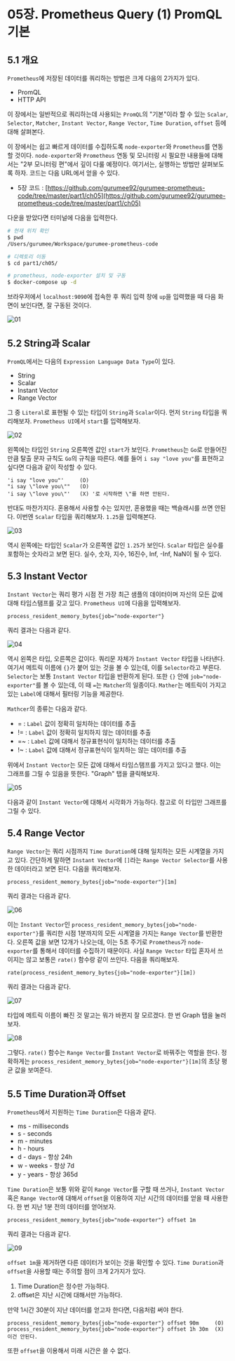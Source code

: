 # 05장. Prometheus Query (1) PromQL 기본

## 5.1 개요

`Prometheus`에 저장된 데이터를 쿼리하는 방법은 크게 다음의 2가지가 있다.

* PromQL
* HTTP API

이 장에서는 일반적으로 쿼리하는데 사용되는 `PromQL`의 "기본"이라 할 수 있는 `Scalar`, `Selector`, `Matcher`, `Instant Vector`, `Range Vector`, `Time Duration`, `offset` 등에 대해 살펴본다.
 
이 장에서는 쉽고 빠르게 데이터를 수집하도록 `node-exporter`와 `Prometheus`를 연동할 것이다. `node-exporter`와 `Prometheus` 연동 및 모니터링 시 필요한 내용들에 대해서는 "2부 모니터링 편"에서 깊이 다룰 예정이다. 여기서는, 실행하는 방법만 살펴보도록 하자. 코드는 다음 URL에서 얻을 수 있다.

* 5장 코드 : [https://github.com/gurumee92/gurumee-prometheus-code/tree/master/part1/ch05](https://github.com/gurumee92/gurumee-prometheus-code/tree/master/part1/ch05) 

다운을 받았다면 터미널에 다음을 입력한다.

```bash
# 현재 위치 확인
$ pwd
/Users/gurumee/Workspace/gurumee-prometheus-code

# 디렉토리 이동
$ cd part1/ch05/

# prometheus, node-exporter 설치 및 구동
$ docker-compose up -d
```

브라우저에서 `localhost:9090`에 접속한 후 쿼리 입력 창에 `up`을 입력했을 때 다음 화면이 보인다면, 잘 구동된 것이다.

![01](./01.png)

## 5.2 String과 Scalar

`PromQL`에서는 다음의 `Expression Language Data Type`이 있다.

* String
* Scalar
* Instant Vector
* Range Vector

그 중 `Literal`로 표현될 수 있는 타입이 `String`과 `Scalar`이다. 먼저 `String` 타입을 쿼리해보자. `Prometheus UI`에서 `start`를 입력해보자.

![02](./02.png)

왼쪽에는 타입인 `String` 오른쪽엔 값인 `start`가 보인다. `Prometheus`는 `Go`로 만들어진만큼 탈출 문자 규칙도 `Go`의 규칙을 따른다. 예를 들어 `i say "love you"`를 표현하고 싶다면 다음과 같이 작성할 수 있다.

```
'i say "love you"'     (O)
"i say \"love you\""   (O)
'i say \"love you\"'   (X) '로 시작하면 \"를 하면 안된다.
```

반대도 마찬가지다. 혼용해서 사용할 수는 있지만, 혼용했을 때는 백슬래시를 쓰면 안된다. 이번엔 `Scalar` 타입을 쿼리해보자. `1.25`을 입력해본다.

![03](./03.png)

역시 왼쪽에는 타입인 `Scalar`가 오른쪽엔 값인 `1.25`가 보인다. `Scalar` 타입은 실수를 포함하는 숫자라고 보면 된다. 실수, 숫자, 지수, 16진수, Inf, -Inf, NaN이 될 수 있다.

## 5.3 Instant Vector

`Instant Vector`는 쿼리 평가 시점 전 가장 최근 샘플의 데이터이며 자신의 모든 값에 대해 타임스탬프를 갖고 있다. `Prometheus UI`에 다음을 입력해보자.

```
process_resident_memory_bytes{job="node-exporter"}
```

쿼리 결과는 다음과 같다.

![04](./04.png)

역시 왼쪽은 타입, 오른쪽은 값이다. 쿼리문 자체가 `Instant Vector` 타입을 나타낸다. 여기서 메트릭 이름에 `{}`가 붙어 있는 것을 볼 수 있는데, 이를 `Selector`라고 부른다. `Selector`는 보통 `Instant Vector` 타입을 반환하게 된다. 또한 `{}` 안에 `job="node-exporter"`를 볼 수 있는데, 이 때 `=`는 `Matcher`의 일종이다. `Mather`는 메트릭이 가지고 있는 `Label`에 대해서 필터링 기능을 제공한다. 

`Mathcer`의 종류는 다음과 같다.

* = : `Label` 값이 정확히 일치하는 데이터를 추출
* != : `Label` 값이 정확히 일치하지 않는 데이터를 추출
* =~ : `Label` 값에 대해서 정규표현식이 일치하는 데이터를 추출
* !~ : `Label` 값에 대해서 정규표현식이 일치하는 않는 데이터를 추출

위에서 `Instant Vector`는 모든 값에 대해서 타임스탬프를 가지고 있다고 했다. 이는 그래프를 그릴 수 있음을 뜻한다. "Graph" 탭을 클릭해보자.

![05](./05.png)

다음과 같이 `Instant Vector`에 대해서 시각화가 가능하다. 참고로 이 타입만 그래프를 그릴 수 있다.

## 5.4 Range Vector

`Range Vector`는 쿼리 시점까지 `Time Duration`에 대해 일치하는 모든 시계열을 가지고 있다. 간단하게 말하면 `Instant Vector`에 `[]`라는 `Range Vector Selector`를 사용한 데이터라고 보면 된다. 다음을 쿼리해보자.

```
process_resident_memory_bytes{job="node-exporter"}[1m]
```

쿼리 결과는 다음과 같다.

![06](./06.png)

이는 `Instant Vector`인 `process_resident_memory_bytes{job="node-exporter"}`를 쿼리한 시점 1분까지의 모든 시계열을 가지는 `Range Vector`를 반환한다. 오른쪽 값을 보면 12개가 나오는데, 이는 5초 주기로 `Prometheus`가 `node-exporter`를 통해서 데이터를 수집하기 때문이다. 사실 `Range Vector` 타입 혼자서 쓰이지는 않고 보통은 `rate()` 함수랑 같이 쓰인다. 다음을 쿼리해보자.

```
rate(process_resident_memory_bytes{job="node-exporter"}[1m])
```

쿼리 결과는 다음과 같다.

![07](./07.png)

타입에 메트릭 이름이 빠진 것 말고는 뭐가 바뀐지 잘 모르겠다. 한 번 Graph 탭을 눌러보자. 

![08](./08.png)

그렇다. `rate()` 함수는 `Range Vector`를 `Instant Vector`로 바꿔주는 역할을 한다. 정확하게는 `process_resident_memory_bytes{job="node-exporter"}[1m]`의 초당 평균 값을 보여준다.

## 5.5 Time Duration과 Offset

`Prometheus`에서 지원하는 `Time Duration`은 다음과 같다.

* ms - milliseconds
* s - seconds
* m - minutes
* h - hours
* d - days - 항상 24h
* w - weeks - 항상 7d
* y - years - 항상 365d

`Time Duration`은 보통 위와 같이 `Range Vector`를 구할 때 쓰거나, `Instant Vector` 혹은 `Range Vector`에 대해서 `offset`을 이용하여 지난 시간의 데이터를 얻을 때 사용한다. 한 번 지난 1분 전의 데이터를 얻어보자.

```
process_resident_memory_bytes{job="node-exporter"} offset 1m
```

쿼리 결과는 다음과 같다.

![09](./09.png)

`offset 1m`을 제거하면 다른 데이터가 보이는 것을 확인할 수 있다. `Time Duration`과 `offset`을 사용할 때는 주의할 점이 크게 2가지가 있다.

1. Time Duration은 정수만 가능하다.
2. offset은 지난 시간에 대해서만 가능하다.

만약 1시간 30분이 지난 데이터를 얻고자 한다면, 다음처럼 써야 한다.

```
process_resident_memory_bytes{job="node-exporter"} offset 90m     (O)
process_resident_memory_bytes{job="node-exporter"} offset 1h 30m  (X) 이건 안된다.
```

또한 `offset`을 이용해서 미래 시간은 쓸 수 없다.
